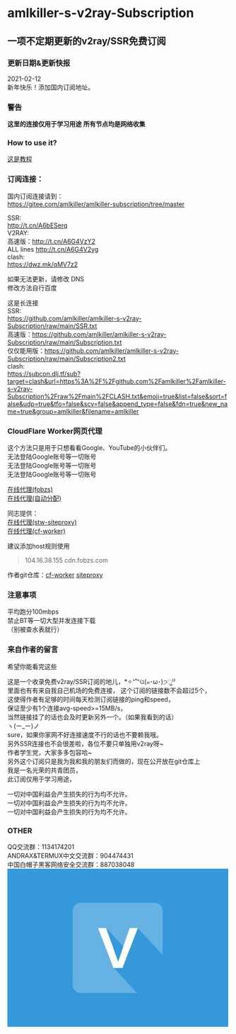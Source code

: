 # amlkiller-s-v2ray-Subscription
## 一项不定期更新的v2ray/SSR免费订阅
### 更新日期&更新快报
2021-02-12  
新年快乐！添加国内订阅地址。  

### 警告
**这里的连接仅用于学习用途**
**所有节点均是网络收集**
### How to use it?  
[这是教程](https://github.com/amlkiller/amlkiller-s-v2ray-Subscription/blob/main/HOW-TO-USE.md "这是教程")
### 订阅连接：
国内订阅连接请到：  
https://gitee.com/amlkiller/amlkiller-subscription/tree/master  

SSR:  
http://t.cn/A6bESerq  
V2RAY:  
高速版：http://t.cn/A6G4VzY2  
ALL lines http://t.cn/A6G4V2yg  
clash:  
https://dwz.mk/qMV7z2  
  
如果无法更新，请修改 DNS  
修改方法自行百度  
  
这是长连接  
SSR:  
https://github.com/amlkiller/amlkiller-s-v2ray-Subscription/raw/main/SSR.txt  
高速版：https://github.com/amlkiller/amlkiller-s-v2ray-Subscription/raw/main/Subscription.txt  
仅仅能用版：https://github.com/amlkiller/amlkiller-s-v2ray-Subscription/raw/main/Subscription2.txt  
clash:  
https://subcon.dlj.tf/sub?target=clash&url=https%3A%2F%2Fgithub.com%2Famlkiller%2Famlkiller-s-v2ray-Subscription%2Fraw%2Fmain%2FCLASH.txt&emoji=true&list=false&sort=false&udp=true&tfo=false&scv=false&append_type=false&fdn=true&new_name=true&group=amlkiller&filename=amlkiller  

### CloudFlare Worker网页代理
这个方法只是用于只想看看Google、YouTube的小伙伴们。  
无法登陆Google账号等一切账号  
无法登陆Google账号等一切账号  
无法登陆Google账号等一切账号  

[在线代理(fobzs)](https://cdn.fobzs.com/ "代理")  
[在线代理(自动分配)](https://j.bulink.xyz/ "代理")  

同志提供：  
[在线代理(stw-siteproxy)](https://spx.stwwwwww.icu/ "代理")  
[在线代理(cf-worker)](https://gfw.stwwwwww.icu/ "代理")  
  
建议添加host规则使用  
>104.16.38.155 cdn.fobzs.com  
  
作者git仓库：[cf-worker](https://github.com/EtherDream/jsproxy/tree/master/cf-worker) [siteproxy](https://github.com/netptop/siteproxy)

### 注意事项
平均跑分100mbps  
禁止BT等一切大型并发连接下载  
（别被查水表就行）  
### 来自作者的留言
希望你能看完这些  
  
这是一个收录免费v2ray/SSR订阅的地儿，*✧⁺˚⁺ପ(๑･ω･)੭ु⁾⁾  
里面也有有来自我自己机场的免费连接，
这个订阅的链接数不会超过5个，  
这使得作者有足够的时间每天检测订阅链接的ping和speed，  
保证至少有1个连接avg-speed>=15MB/s，  
当然链接挂了的话也会及时更新另外一个。（如果我看到的话）  
ヽ(ー_ー)ノ  
sure，如果你家网不好连接速度不行的话也不要赖我哦。  
另外SSR连接也不会很差啦，各位不要只单独用v2ray呀~  
作者学生党，大家多多包容哈~  
另外这个订阅只是我为我和我的朋友们而做的，现在公开放在git仓库上  
我是一名光荣的共青团员，  
此订阅仅用于学习用途，  
  
一切对中国利益会产生损失的行为均不允许。  
一切对中国利益会产生损失的行为均不允许。  
一切对中国利益会产生损失的行为均不允许。  
### OTHER
QQ交流群：1134174201  
ANDRAX&TERMUX中文交流群：904474431  
中国白帽子黑客网络安全交流群：887038048   
![VPN](https://github.com/amlkiller/amlkiller-s-v2ray-Subscription/blob/main/VPN.jpg "VPN")

